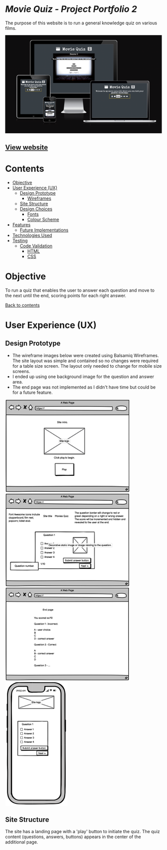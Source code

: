 # **_Movie Quiz - Project Portfolio 2_**

The purpose of this website is to run a general knowledge quiz on various films. 

![Responsive images](readme-files/responsive-check.png)

## [View website](https://jw-coder84.github.io/CI-Project-Portfolio-2/)

# Contents

* [Objective](#objective)
* [User Experience (UX)](#user-experience-ux)
    * [Design Prototype](#design-prototype)
        * [Wireframes](#wireframes)
    * [Site Structure](#site-structure)
    * [Design Choices](#design-choices)
        * [Fonts](#fonts)
        * [Colour Scheme](#colour-scheme)
* [Features](#features)
    * [Future Implementations](#future-implementations)
* [Technologies Used](#technologies-used)
* [Testing](#testing)
    * [Code Validation](#code-validation)
        * [HTML](#html)
        * [CSS](#css)


# Objective

To run a quiz that enables the user to answer each question and move to the next until the end, scoring points for each right answer.

[Back to contents](#contents)

# User Experience (UX)

## Design Prototype
* The wireframe images below were created using Balsamiq Wireframes. The site layout was simple and contained so no changes were required for a table size screen. The layout only needed to change for mobile size screens.
* I ended up using one background image for the question and answer area.
* The end page was not implemented as I didn't have time but could be for a future feature.

<img src="readme-files/wireframe-1.png" width="400" height="300"><br>
<img src="readme-files/wireframe-2.png" width="400" height="300"><br>
<img src="readme-files/wireframe-3.png" width="400" height="300"><br>
<img src="readme-files/wireframe-4.png" width="200" height="400"><br>

## Site Structure
The site has a landing page with a 'play' button to initiate the quiz. The quiz content (questions, answers, buttons) appears in the center of the additional page.
